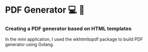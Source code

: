 # PDF Generator :computer: 📂

### Creating a PDF generator based on HTML templates

In the mini application, I used the wkhtmltopdf package to build  PDF generator using Golang.
